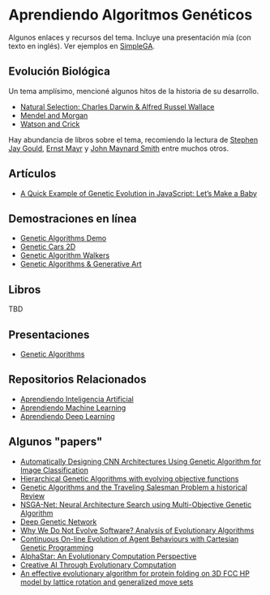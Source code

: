 # Aprendiendo Algoritmos Genéticos

Algunos enlaces y recursos del tema. Incluye una presentación
mía (con texto en inglés). Ver ejemplos en [SimpleGA](https://github.com/ajlopez/SimpleGA).


## Evolución Biológica

Un tema amplísimo, mencioné algunos hitos de la historia
de su desarrollo.

- [Natural Selection: Charles Darwin & Alfred Russel Wallace](https://evolution.berkeley.edu/evolibrary/article/history_14)
- [Mendel and Morgan](http://ibgwww.colorado.edu/~carey/p4102dir/bookchaptersdir/mendel)
- [Watson and Crick](https://www.bbc.co.uk/history/historic_figures/watson_and_crick.shtml)

Hay abundancia de libros sobre el tema, recomiendo la lectura de [Stephen Jay Gould](https://en.wikipedia.org/wiki/Stephen_Jay_Gould),
[Ernst Mayr](https://en.wikipedia.org/wiki/Ernst_Mayr) y
[John Maynard Smith](https://en.wikipedia.org/wiki/John_Maynard_Smith) entre muchos otros.

## Artículos

- [A Quick Example of Genetic Evolution in JavaScript: Let’s Make a Baby](https://medium.com/datadriveninvestor/a-quick-example-of-genetic-evolution-in-javascript-lets-make-a-baby-5a6f20d5de84)

## Demostraciones en línea

- [Genetic Algorithms Demo](http://math.hws.edu/eck/jsdemo/jsGeneticAlgorithm.html)
- [Genetic Cars 2D](https://rednuht.org/genetic_cars_2/)
- [Genetic Algorithm Walkers](https://rednuht.org/genetic_walkers/)
- [Genetic Algorithms & Generative Art](https://chriscummins.cc/s/genetics/)

## Libros

TBD

## Presentaciones

- [Genetic Algorithms](https://docs.google.com/presentation/d/1-0jaWPg34MELJAFPqd2mx5pG0H1dOrve7pJwVqzBWPU)

## Repositorios Relacionados

- [Aprendiendo Inteligencia Artificial](https://github.com/ajlopez/AprendiendoInteligenciaArtificial)
- [Aprendiendo Machine Learning](https://github.com/ajlopez/AprendiendoMachineLearning)
- [Aprendiendo Deep Learning](https://github.com/ajlopez/AprendiendoDeepLearning)

## Algunos "papers"

- [Automatically Designing CNN Architectures Using Genetic Algorithm for Image Classification](https://arxiv.org/abs/1808.03818)
- [Hierarchical Genetic Algorithms with evolving objective functions](https://arxiv.org/abs/1812.10308)
- [Genetic Algorithms and the Traveling Salesman Problem a historical Review](https://arxiv.org/abs/1901.05737)
- [NSGA-Net: Neural Architecture Search using Multi-Objective Genetic Algorithm](https://arxiv.org/abs/1810.03522)
- [Deep Genetic Network](https://arxiv.org/abs/1811.01845)
- [Why We Do Not Evolve Software? Analysis of Evolutionary Algorithms](https://arxiv.org/abs/1810.07074)
- [Continuous On-line Evolution of Agent Behaviours with Cartesian Genetic Programming](https://arxiv.org/abs/1407.0698)
- [AlphaStar: An Evolutionary Computation Perspective](https://arxiv.org/abs/1902.01724)
- [Creative AI Through Evolutionary Computation](https://arxiv.org/abs/1901.03775)
- [An effective evolutionary algorithm for protein folding on 3D FCC HP model by lattice rotation and generalized move sets](https://www.ncbi.nlm.nih.gov/pmc/articles/PMC3908773/)

